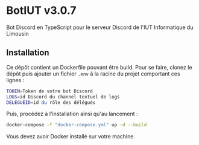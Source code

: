 # BotIUT v3.0.7

Bot Discord en TypeScript pour le serveur Discord de l'IUT Informatique du Limousin

## Installation

Ce dépôt contient un Dockerfile pouvant être build. Pour se faire, clonez le dépôt puis ajouter un fichier `.env` à la racine du projet comportant ces lignes :

```sh
TOKEN=Token de votre bot Discord
LOGS=id Discord du channel textuel de logs
DELEGUEID=id du rôle des délégués
```

Puis, procédez à l'installation ainsi qu'au lancement :

```sh
docker-compose -f "docker-compose.yml" up -d --build
```

Vous devez avoir Docker installé sur votre machine.
